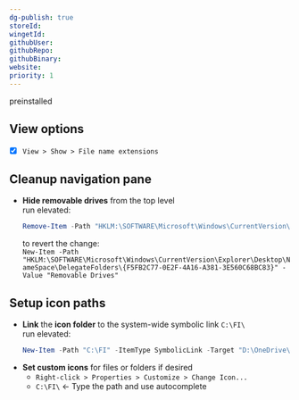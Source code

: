 ```yaml
---
dg-publish: true
storeId: 
wingetId: 
githubUser: 
githubRepo: 
githubBinary: 
website: 
priority: 1
---
```



preinstalled

## View options

- [x] `View > Show > File name extensions`

## Cleanup navigation pane

- **Hide removable drives** from the top level  
  run elevated:
  ```powershell
  Remove-Item -Path "HKLM:\SOFTWARE\Microsoft\Windows\CurrentVersion\Explorer\Desktop\NameSpace\DelegateFolders\{F5FB2C77-0E2F-4A16-A381-3E560C68BC83}"
  ```
  to revert the change:  
  `New-Item -Path "HKLM:\SOFTWARE\Microsoft\Windows\CurrentVersion\Explorer\Desktop\NameSpace\DelegateFolders\{F5FB2C77-0E2F-4A16-A381-3E560C68BC83}" -Value "Removable Drives"`

## Setup icon paths

- **Link** the **icon folder** to the system-wide symbolic link `C:\FI\`  
    run elevated:
    ```powershell
    New-Item -Path "C:\FI" -ItemType SymbolicLink -Target "D:\OneDrive\Designᴱ\Folder Iconsᴰ\ico"
    ```
- **Set custom icons** for files or folders if desired  
    - `Right-click > Properties > Customize > Change Icon...`
    - `C:\FI\` ← Type the path and use autocomplete